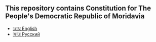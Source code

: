 ## This repository contains Constitution for The People's Democratic Republic of Moridavia

- [🇺🇸 English](./english.md)
- [🇷🇺 Русский](./russian.md)
